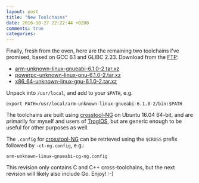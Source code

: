 ```yaml
---
layout: post
title: "New Toolchains"
date: 2016-10-27 22:22:44 +0200
comments: true
categories:
---
```


Finally, fresh from the oven, here are the remaining two toolchains I've
promised, based on GCC 6.1 and GLIBC 2.23.  Download from the [FTP][0]:

- [arm-unknown-linux-gnueabi-6.1.0-2.tar.xz][0]
- [powerpc-unknown-linux-gnu-6.1.0-2.tar.xz][0]
- [x86_64-unknown-linux-gnu-6.1.0-2.tar.xz][0]

Unpack into `/usr/local`, and add to your `$PATH`, e.g.

    export PATH=/usr/local/arm-unknown-linux-gnueabi-6.1.0-2/bin:$PATH

The toolchains are built using [crosstool-NG][1] on Ubuntu 16.04 64-bit,
and are primarily for myself and users of [TroglOS][2], but are generic
enough to be useful for other purposes as well.

The `.config` for [crosstool-NG][1] can be retrieved using the `$CROSS`
prefix followed by `-ct-ng.config`, e.g.:

    arm-unknown-linux-gnueabi-cg-ng.config

This revision only contains C and C++ cross-toolchains, but the next
revision will likely also include Go.  Enjoy! :-)

[0]: http://ftp.troglobit.com/pub/Toolchains
[1]: https://github.com/crosstool-ng/crosstool-ng
[2]: https://github.com/troglobit/troglos

<!--
  -- Local Variables:
  -- mode: markdown
  -- End:
  -->
